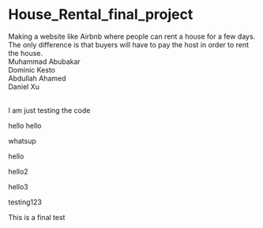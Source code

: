 # House_Rental_final_project
Making a website like Airbnb where people can rent a house for a few days. The only difference is that buyers will have to pay the host in order to rent the house.
<br>
Muhammad Abubakar
<br>
Dominic Kesto
<br>
Abdullah Ahamed
<br>
Daniel Xu
<br>
<br>
<p>I am just testing the code</p>
<p> hello hello
<p> whatsup</p>

<p>hello<p>
<p>hello2<p>
<p>hello3<p>
<p> testing123<p>
<p>This is a final test<p>
